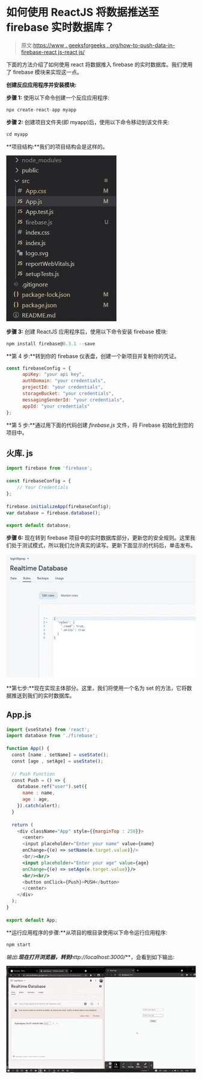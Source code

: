# 如何使用 ReactJS 将数据推送至 firebase 实时数据库？

> 原文:[https://www . geeksforgeeks . org/how-to-push-data-in-firebase-react js-react js/](https://www.geeksforgeeks.org/how-to-push-data-into-firebase-realtime-database-using-reactjs/)

下面的方法介绍了如何使用 react 将数据推入 firebase 的实时数据库。我们使用了 firebase 模块来实现这一点。

**创建反应应用程序并安装模块:**

**步骤 1:** 使用以下命令创建一个反应应用程序:

```jsx
npx create-react-app myapp
```

**步骤 2:** 创建项目文件夹(即 myapp)后，使用以下命令移动到该文件夹:

```jsx
cd myapp
```

**项目结构:**我们的项目结构会是这样的。

![](img/7add63165484aa63882fc1406e47fbdf.png)

**步骤 3:** 创建 ReactJS 应用程序后，使用以下命令安装 firebase 模块:

```jsx
npm install firebase@8.3.1 --save
```

**第 4 步:**转到你的 firebase 仪表盘，创建一个新项目并复制你的凭证。

```jsx
const firebaseConfig = {
      apiKey: "your api key",
      authDomain: "your credentials",
      projectId: "your credentials",
      storageBucket: "your credentials",
      messagingSenderId: "your credentials",
      appId: "your credentials"
};
```

**第 5 步:**通过用下面的代码创建 *firebase.js* 文件，将 Firebase 初始化到您的项目中。

## 火库. js

```jsx
import firebase from 'firebase';

const firebaseConfig = {
    // Your Credentials
};

firebase.initializeApp(firebaseConfig);
var database = firebase.database();

export default database;
```

**步骤 6:** 现在转到 firebase 项目中的实时数据库部分，更新您的安全规则。这里我们处于测试模式，所以我们允许真实的读写。更新下面显示的代码后，单击发布。

![](img/94dee7e4ff5cc3a694ff1fec010c3ef8.png)

**第七步:**现在实现主体部分。这里，我们将使用一个名为 set 的方法，它将数据推送到我们的实时数据库。

## App.js

```jsx
import {useState} from 'react';
import database from './firebase';

function App() {
  const [name , setName] = useState();
  const [age , setAge] = useState();

  // Push Function
  const Push = () => {
    database.ref("user").set({
      name : name,
      age : age,
    }).catch(alert);
  }

  return (
    <div className="App" style={{marginTop : 250}}>
      <center>
      <input placeholder="Enter your name" value={name} 
      onChange={(e) => setName(e.target.value)}/>
      <br/><br/>
      <input placeholder="Enter your age" value={age} 
      onChange={(e) => setAge(e.target.value)}/>
      <br/><br/> 
      <button onClick={Push}>PUSH</button>
      </center>
    </div>
  );
}

export default App;
```

**运行应用程序的步骤:**从项目的根目录使用以下命令运行应用程序:

```jsx
npm start
```

**输出:**现在打开浏览器，转到***http://localhost:3000/***，会看到如下输出:

![](img/64f7476cdf6dde0279016f9347e3aea2.png)